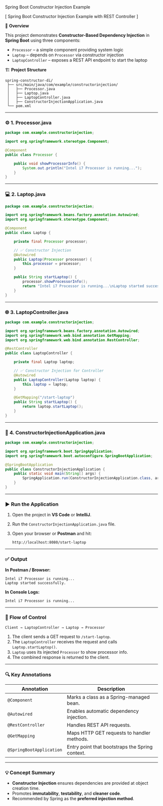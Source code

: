 Spring Boot Constructor Injection Example

[ Spring Boot Constructor Injection Example with REST Controller ]

📘 **Overview**

This project demonstrates **Constructor-Based Dependency Injection** in **Spring Boot** using three components:

* `Processor` – a simple component providing system logic
* `Laptop` – depends on `Processor` via constructor injection
* `LaptopController` – exposes a REST API endpoint to start the laptop

🏗️ **Project Structure**

```
spring-constructor-di/
 ├── src/main/java/com/example/constructorinjection/
 │   ├── Processor.java
 │   ├── Laptop.java
 │   ├── LaptopController.java
 │   ├── ConstructorInjectionApplication.java
 └── pom.xml
```

---

### ⚙️ **1. Processor.java**

```java
package com.example.constructorinjection;

import org.springframework.stereotype.Component;

@Component
public class Processor {

    public void showProcessorInfo() {
        System.out.println("Intel i7 Processor is running...");
    }
}
```

---

### 💻 **2. Laptop.java**

```java
package com.example.constructorinjection;

import org.springframework.beans.factory.annotation.Autowired;
import org.springframework.stereotype.Component;

@Component
public class Laptop {

    private final Processor processor;

    // ✅ Constructor Injection
    @Autowired
    public Laptop(Processor processor) {
        this.processor = processor;
    }

    public String startLaptop() {
        processor.showProcessorInfo();
        return "Intel i7 Processor is running...\nLaptop started successfully.";
    }
}
```

---

### 🌐 **3. LaptopController.java**

```java
package com.example.constructorinjection;

import org.springframework.beans.factory.annotation.Autowired;
import org.springframework.web.bind.annotation.GetMapping;
import org.springframework.web.bind.annotation.RestController;

@RestController
public class LaptopController {

    private final Laptop laptop;

    // ✅ Constructor Injection for Controller
    @Autowired
    public LaptopController(Laptop laptop) {
        this.laptop = laptop;
    }

    @GetMapping("/start-laptop")
    public String startLaptop() {
        return laptop.startLaptop();
    }
}
```

---

### 🧩 **4. ConstructorInjectionApplication.java**

```java
package com.example.constructorinjection;

import org.springframework.boot.SpringApplication;
import org.springframework.boot.autoconfigure.SpringBootApplication;

@SpringBootApplication
public class ConstructorInjectionApplication {
    public static void main(String[] args) {
        SpringApplication.run(ConstructorInjectionApplication.class, args);
    }
}
```

---

### ▶️ **Run the Application**

1. Open the project in **VS Code** or **IntelliJ**.
2. Run the `ConstructorInjectionApplication.java` file.
3. Open your browser or **Postman** and hit:

   ```
   http://localhost:8080/start-laptop
   ```

---

### ✅ **Output**

**In Postman / Browser:**

```
Intel i7 Processor is running...
Laptop started successfully.
```

**In Console Logs:**

```
Intel i7 Processor is running...
```

---

### 🧭 **Flow of Control**

```
Client → LaptopController → Laptop → Processor
```

1. The client sends a GET request to `/start-laptop`.
2. The `LaptopController` receives the request and calls `Laptop.startLaptop()`.
3. `Laptop` uses its injected `Processor` to show processor info.
4. The combined response is returned to the client.

---

### 🔍 **Key Annotations**

| Annotation               | Description                                     |
| ------------------------ | ----------------------------------------------- |
| `@Component`             | Marks a class as a Spring-managed bean.         |
| `@Autowired`             | Enables automatic dependency injection.         |
| `@RestController`        | Handles REST API requests.                      |
| `@GetMapping`            | Maps HTTP GET requests to handler methods.      |
| `@SpringBootApplication` | Entry point that bootstraps the Spring context. |

---

### 💡 **Concept Summary**

* **Constructor Injection** ensures dependencies are provided at object creation time.
* Promotes **immutability**, **testability**, and **cleaner code**.
* Recommended by Spring as the **preferred injection method**.
